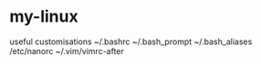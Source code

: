 # my-linux

useful customisations
~/.bashrc
~/.bash_prompt
~/.bash_aliases
/etc/nanorc
~/.vim/vimrc-after
